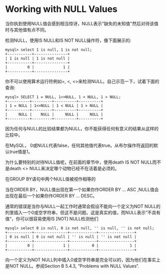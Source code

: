 # Working with NULL Values

当你执到使用NULL值会感到相当惊讶，NULL表示"缺失的未知值"然后对待该值时与其他值有点不同。

检测NULL，使用IS NULL和IS NOT NULL操作符，像下面展示的:

```
mysql> select 1 is null, 1 is not null;
+-----------+---------------+
| 1 is null | 1 is not null |
+-----------+---------------+
|         0 |             1 |
+-----------+---------------+
```

你不可以使用算术运行符例如=, &lt;, &lt;&gt;来检测NULL。自己示范一下，试着下面的查询:

```
mysql> SELECT 1 = NULL, 1<>NULL, 1 < NULL, 1 > NULL;
+----------+---------+----------+----------+
| 1 = NULL | 1<>NULL | 1 < NULL | 1 > NULL |
+----------+---------+----------+----------+
|     NULL |    NULL |     NULL |     NULL |
+----------+---------+----------+----------+
```

因为任何与NULL的比较结果都为NULL，你不能获得任何有意义的结果从这样的比较中。

在MySQL， 0或NULL代表false，任何其他值代表true。从布尔操作符返回的默认true值是1。

为什么要特别的对待NULL值呢，在前面的章节中，使用death IS NOT NULL而不是death &lt;&gt; NULL来决定哪个动物已经不在活着是必须的。

在GROUP BY语句中两个NULL值被视作相等的

当在ORDER BY，NULL值出现在第一个如果你作ORDER BY ... ASC ,NULL值会出现在最后一个如果你作ORDER BY ... DESC。

通常的错误是当你与NULL一起工作时通常会假设不能向一个定义为NOT NULL的列里插入一个0或空字符串，但这不是问题。这是真实的值，而NULL表示”不具有值“，你可以很容易使用IS \[NOT\] NULL检测他们

```
mysql> select 0 is null, 0 is not null, '' is null, '' is not null;
+-----------+---------------+------------+----------------+
| 0 is null | 0 is not null | '' is null | '' is not null |
+-----------+---------------+------------+----------------+
|         0 |             1 |          0 |              1 |
+-----------+---------------+------------+----------------+
```

向一个定义为NOT NULL列中插入0或空字符串是完全可以的，因为他们在事实上是NOT NULL。参阅Section B 5.4.3, ”Problems with NULL Values“.

